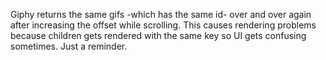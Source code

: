 Giphy returns the same gifs -which has the same id- over and over again after increasing the offset while scrolling. This causes rendering problems because children gets rendered with the same key so UI gets confusing sometimes. Just a reminder.
